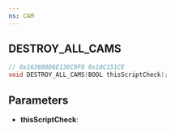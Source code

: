 ```yaml
---
ns: CAM
---
```

## DESTROY_ALL_CAMS

```c
// 0x163600D6E136C9F8 0x10C151CE
void DESTROY_ALL_CAMS(BOOL thisScriptCheck);
```

## Parameters
* **thisScriptCheck**:
